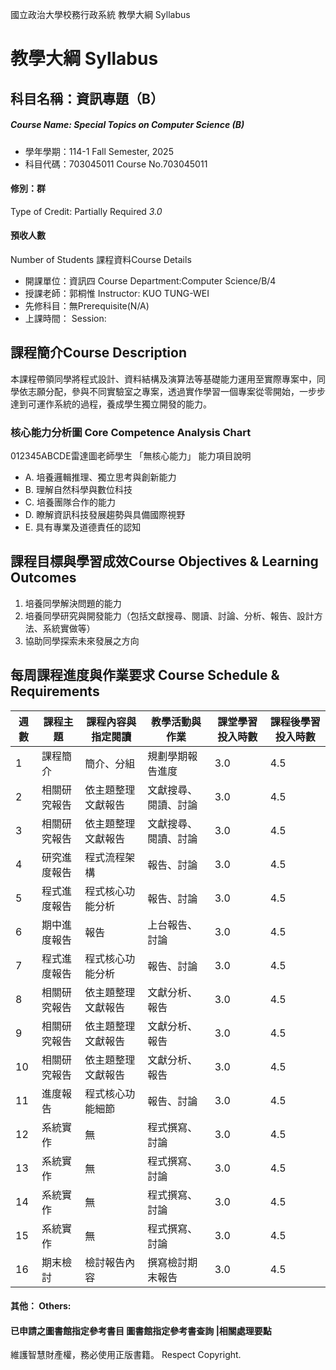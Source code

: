 國立政治大學校務行政系統 教學大綱 Syllabus
# 教學大綱 Syllabus
##  科目名稱：資訊專題（B） 
#####  Course Name: Special Topics on Computer Science (B)
  * 學年學期：114-1 Fall Semester, 2025 
  * 科目代碼：703045011 Course No.703045011
#### 修別：群
Type of Credit: Partially Required 
_3.0_
#### 預收人數
Number of Students
課程資料Course Details
  * 開課單位：資訊四 Course Department:Computer Science/B/4 
  * 授課老師：郭桐惟 Instructor: KUO TUNG-WEI 
  * 先修科目：無Prerequisite(N/A)
  * 上課時間： Session: 
##  課程簡介Course Description
本課程帶領同學將程式設計、資料結構及演算法等基礎能力運用至實際專案中，同學依志願分配，參與不同實驗室之專案，透過實作學習一個專案從零開始，一步步達到可運作系統的過程，養成學生獨立開發的能力。
###  核心能力分析圖 Core Competence Analysis Chart
012345ABCDE雷達圖老師學生
「無核心能力」 
能力項目說明
  * A. 培養邏輯推理、獨立思考與創新能力
  * B. 理解自然科學與數位科技
  * C. 培養團隊合作的能力
  * D. 瞭解資訊科技發展趨勢與具備國際視野
  * E. 具有專業及道德責任的認知
##  課程目標與學習成效Course Objectives & Learning Outcomes 
  1. 培養同學解決問題的能力
  2. 培養同學研究與開發能力（包括文獻搜尋、閱讀、討論、分析、報告、設計方法、系統實做等）
  3. 協助同學探索未來發展之方向
##  每周課程進度與作業要求 Course Schedule & Requirements
週數 |  課程主題 |  課程內容與指定閱讀 |  教學活動與作業 |  課堂學習投入時數 |  課程後學習投入時數  
---|---|---|---|---|---  
1 |  課程簡介 |  簡介、分組 |  規劃學期報告進度 |  3.0 |  4.5  
2 |  相關研究報告 |  依主題整理文獻報告 |  文獻搜尋、閱讀、討論 |  3.0 |  4.5  
3 |  相關研究報告 |  依主題整理文獻報告 |  文獻搜尋、閱讀、討論 |  3.0 |  4.5  
4 |  研究進度報告 |  程式流程架構 |  報告、討論 |  3.0 |  4.5  
5 |  程式進度報告 |  程式核心功能分析 |  報告、討論 |  3.0 |  4.5  
6 |  期中進度報告 |  報告 |  上台報告、討論 |  3.0 |  4.5  
7 |  程式進度報告 |  程式核心功能分析 |  報告、討論 |  3.0 |  4.5  
8 |  相關研究報告 |  依主題整理文獻報告 |  文獻分析、報告 |  3.0 |  4.5  
9 |  相關研究報告 |  依主題整理文獻報告 |  文獻分析、報告 |  3.0 |  4.5  
10 |  相關研究報告 |  依主題整理文獻報告 |  文獻分析、報告 |  3.0 |  4.5  
11 |  進度報告 |  程式核心功能細節 |  報告、討論 |  3.0 |  4.5  
12 |  系統實作 |  無 |  程式撰寫、討論 |  3.0 |  4.5  
13 |  系統實作 |  無 |  程式撰寫、討論 |  3.0 |  4.5  
14 |  系統實作 |  無 |  程式撰寫、討論 |  3.0 |  4.5  
15 |  系統實作 |  無 |  程式撰寫、討論 |  3.0 |  4.5  
16 |  期末檢討 |  檢討報告內容 |  撰寫檢討期末報告 |  3.0 |  4.5  
####  其他： Others:
####  已申請之圖書館指定參考書目  圖書館指定參考書查詢 |相關處理要點
維護智慧財產權，務必使用正版書籍。 Respect Copyright.